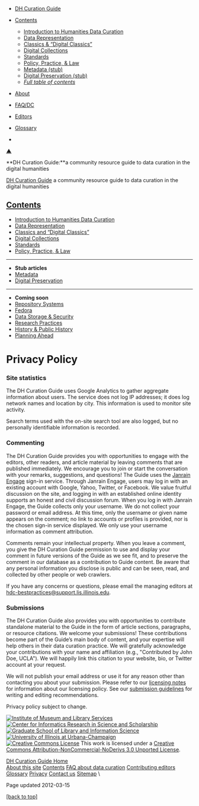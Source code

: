 -   [DH Curation Guide](../index.html)
-   [Contents](../contents/)
    -   [Introduction to Humanities Data Curation](../intro/)
    -   [Data Representation](../representation/)
    -   [Classics & “Digital Classics”](../research-practices/classics/)
    -   [Digital Collections](../collections/)
    -   [Standards](../collections/standards/)
    -   [Policy, Practice, & Law](../legal/policy/)
    -   [Metadata (stub)](../metadata/)
    -   [Digital Preservation (stub)](../preservation/)
    -   [*Full table of contents*](../contents/)

-   [About](../about/)
-   [FAQ/DC](../faq/)
-   [Editors](../editors/)
-   [Glossary](../glossary.html)
-   

[▲](#top)

**DH Curation Guide:**a community resource guide to data curation in the
digital humanities

[DH Curation Guide](../index.html) a community resource guide to data
curation in the digital humanities

## [Contents](../contents/ "grid view")

-   [Introduction to Humanities Data Curation](../intro/)
-   [Data Representation](../representation/)
-   [Classics and “Digital Classics”](../research-practices/classics/)
-   [Digital Collections](../collections/)
-   [Standards](../collections/standards/)
-   [Policy, Practice, & Law](../legal/policy/)

* * * * *

-   **Stub articles**
-   [Metadata](../metadata/)
-   [Digital Preservation](../preservation/)

* * * * *

-   **Coming soon**
-   [Repository Systems](../repositories/)
-   [Fedora](../repositories/fedora/)
-   [Data Storage & Security](../storage/)
-   [Research Practices](../research-practices/)
-   [History & Public History](../research-practices/history/)
-   [Planning Ahead](../planning/)

# Privacy Policy

### Site statistics

The DH Curation Guide uses Google Analytics to gather aggregate
information about users. The service does not log IP addresses; it does
log network names and location by city. This information is used to
monitor site activity.

Search terms used with the on-site search tool are also logged, but no
personally identifiable information is recorded.

### Commenting

The DH Curation Guide provides you with opportunities to engage with the
editors, other readers, and article material by leaving comments that
are published immediately. We encourage you to join or start the
conversation with your remarks, suggestions, and questions! The Guide
uses the [Janrain Engage](http://www.janrain.com/products/engage)
sign-in service. Through Janrain Engage, users may log in with an
existing account with Google, Yahoo, Twitter, or Facebook. We value
fruitful discussion on the site, and logging in with an established
online identity supports an honest and civil discussion forum. When you
log in with Janrain Engage, the Guide collects only your username. We do
not collect your password or email address. At this time, only the
username or given name appears on the comment; no link to accounts or
profiles is provided, nor is the chosen sign-in service displayed. We
only use your username information as comment attribution.

Comments remain your intellectual property. When you leave a comment,
you give the DH Curation Guide permission to use and display your
comment in future versions of the Guide as we see fit, and to preserve
the comment in our database as a contribution to Guide content. Be aware
that any personal information you disclose is public and can be seen,
read, and collected by other people or web crawlers.

If you have any concerns or questions, please email the managing editors
at
[hdc-bestpractices@support.lis.illinois.edu](mailto:hdc-bestpractices@support.lis.illinois.edu).

### Submissions

The DH Curation Guide also provides you with opportunities to contribute
standalone material to the Guide in the form of article sections,
paragraphs, or resource citations. We welcome your submissions! These
contributions become part of the Guide’s main body of content, and your
expertise will help others in their data curation practice. We will
gratefully acknowledge your contributions with your name and affiliation
(e.g., "Contributed by John Doe, UCLA"). We will happily link this
citation to your website, bio, or Twitter account at your request.

We will not publish your email address or use it for any reason other
than contacting you about your submission. Please refer to our
[licensing notes](../about/#licensing) for information about our
licensing policy. See our [submission guidelines](../submissions/) for
writing and editing recommendations.

Privacy policy subject to change.

[![Institute of Museum and Library
Services](../images/imls-logo.gif)](http://www.imls.gov/) [![Center for
Informatics Research in Science and
Scholarship](../images/cirss-logo-sm.gif)](http://cirss.lis.illinois.edu)
[![Graduate School of Library and Information
Science](../images/gslis36.gif)](http://lis.illinois.edu) [![University
of Illinois at
Urbana-Champaign](../images/black26.gif)](http://illinois.edu) \
 [![Creative Commons
License](http://i.creativecommons.org/l/by-nc-nd/3.0/80x15.png)](http://creativecommons.org/licenses/by-nc-nd/3.0/)
This work is licensed under a [Creative Commons
Attribution-NonCommercial-NoDerivs 3.0 Unported
License](http://creativecommons.org/licenses/by-nc-nd/3.0/).

[DH Curation Guide Home](../index.html) \
 [About this site](../about/) [Contents](../contents/) [FAQ about data
curation](../faq/) [Contributing editors](../editors/)
[Glossary](../glossary.html) [Privacy](../privacy/) [Contact
us](../about/#contact) [Sitemap](../sitemap.html) \

Page updated 2012-03-15

[[back to top]](#top)
